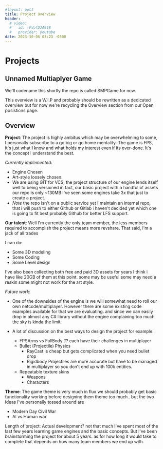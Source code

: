 ```yaml
---
#layout: post
title: Project Overview
header:
  # video:
  #   id: -PVofD2A9t8
  #   provider: youtube
date: 2023-10-06 03:23 -0500
---
```


# Projects 

## Unnamed Multiaplyer Game 

We'll codename this shortly the repo is called SMPGame for now.

This overview is a W.I.P and probably should be rewritten as a dedicated overview but for now we're recycling the Overview section from our Open posistions page.  

## Overview

**Project**: The project is highly ambitus which may be overwhelming to some, I personally subscribe to a go big or go home mentality.  The game is FPS, it's just what I know and what holds my interest even if its over-done.  It's the concept I understand the best.  

*Currently implemented:*

- Engine Chosen
- Art-style loosely chosen.
- We are using GIT for VCS, the project structure of our engine lends itself well to being versioned in fact, our basic project with a handful of assets our repo is only ~130MB I've seen some engines take 3x that just to create a project.
- *Note* the repo isn't on a public service yet I maintain an internal repo, that i will push to either Github or Gitlab  i haven't decided yet which one is going to fit best probably Github for better LFS support.

**Our talent**: Well I'm currently the only team member, the less members required to accomplish the project means more revshare. That said, I'm a jack of all trades  
  
  I can do:

- Some 3D modeling
- Some Coding
- Some Level design  
  
I've also been collecting both free and paid 3D assets for years I think i have like 20GB of them at this point.  some may be useful some may need a reskin some might not work for the art style.

*Future work*:

- One of the downsides of the engine is we will somewhat need to roll our own netcode/multiplayer. However there are some existing code examples available for that we are evaluating. and since we can easily drop in almost any C# library without the engine complaining too much the sky is kinda the limit.
- A lot of discussion on the best ways to design the project for example.

  - FPSArms vs FullBody ?? each have their challenges in multiplayer
  - Bullet (Projectile) Physics
    - RayCast is cheap but gets complicated when you need bullet drop
    - Rigidbody Projectiles are more accurate but have to be managed in multiplayer so you don't end up with 100k entities.
  - Repeatable texture skins
    - Weapons
    - Characters

**Theme**: The game theme is very much in flux we should probably get basic functionality working before designing them theme too much.. but the two ideas I've personally tossed around are

- Modern Day Civil War
- AI vs Human war

Length of project: Actual development? not that much I've spent most of the last few years learning game engines and the basic concepts. But I've been brainstorming the project for about 5 years.  as for how long it would take to complete that depends on how many team members we end up with. 